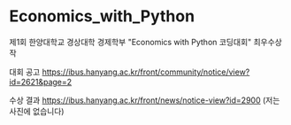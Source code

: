 # Economics_with_Python
제1회 한양대학교 경상대학 경제학부 "Economics with Python 코딩대회" 최우수상작

대회 공고
https://ibus.hanyang.ac.kr/front/community/notice/view?id=2621&page=2

수상 결과
https://ibus.hanyang.ac.kr/front/news/notice-view?id=2900
(저는 사진에 없습니다)
